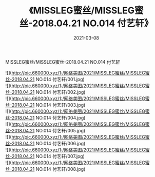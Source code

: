 ﻿---
layout: post
title:  《MISSLEG蜜丝/MISSLEG蜜丝-2018.04.21 NO.014 付艺轩》
date:   2021-03-08
img: http://pic.660000.xyz/1:/网络美图/2021/MISSLEG蜜丝/MISSLEG蜜丝-2018.04.21 NO.014 付艺轩/000.jpg
categories: [美女, 清纯, 唯美]
---

MISSLEG蜜丝/MISSLEG蜜丝-2018.04.21 NO.014 付艺轩

 ![](http://pic.660000.xyz/1:/网络美图/2021/MISSLEG蜜丝/MISSLEG蜜丝-2018.04.21 NO.014 付艺轩/001.jpg) <br>![](http://pic.660000.xyz/1:/网络美图/2021/MISSLEG蜜丝/MISSLEG蜜丝-2018.04.21 NO.014 付艺轩/002.jpg) <br>![](http://pic.660000.xyz/1:/网络美图/2021/MISSLEG蜜丝/MISSLEG蜜丝-2018.04.21 NO.014 付艺轩/003.jpg) <br>![](http://pic.660000.xyz/1:/网络美图/2021/MISSLEG蜜丝/MISSLEG蜜丝-2018.04.21 NO.014 付艺轩/004.jpg) <br>![](http://pic.660000.xyz/1:/网络美图/2021/MISSLEG蜜丝/MISSLEG蜜丝-2018.04.21 NO.014 付艺轩/005.jpg) <br>![](http://pic.660000.xyz/1:/网络美图/2021/MISSLEG蜜丝/MISSLEG蜜丝-2018.04.21 NO.014 付艺轩/006.jpg) <br>![](http://pic.660000.xyz/1:/网络美图/2021/MISSLEG蜜丝/MISSLEG蜜丝-2018.04.21 NO.014 付艺轩/007.jpg) <br>![](http://pic.660000.xyz/1:/网络美图/2021/MISSLEG蜜丝/MISSLEG蜜丝-2018.04.21 NO.014 付艺轩/008.jpg) <br>
